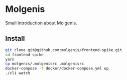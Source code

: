 # Molgenis
Small introduction about Molgenis.

## Install

```bash
git clone git@github.com:molgenis/frontend-spike.git
cd frontend-spike
yarn
cp molgenis/.molgenisrc .molgenisrc
docker-compose -f docker/docker-compose.yml up
./cli watch
```
